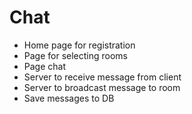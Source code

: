 # Chat


- Home page for registration
- Page for selecting rooms
- Page chat
- Server to receive message from client
- Server to broadcast message to room
- Save messages to DB

